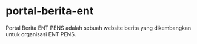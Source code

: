 # portal-berita-ent
Portal Berita ENT PENS adalah sebuah website berita yang dikembangkan untuk organisasi ENT PENS.
